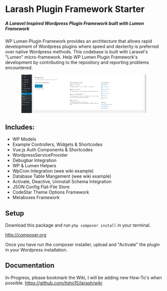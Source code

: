 # Larash Plugin Framework Starter

##### A Laravel Inspired Wordpress Plugin Framework built with Lumen Framework

WP Lumen Plugin Framework provides an architecture that allows rapid development of Wordpress plugins where speed and dexterity is preferred over native Wordpress methods. This codebase is built with Laravel's "Lumen" micro-framework.  Help WP Lumen Plugin Framework's development by contributing to the repository and reporting problems encountered.

<div align="center">
    <img src="resources/assets/screenshots/preview.png" width="400px"</img> 
</div>

## Includes:
* WP Models
* Example Controllers, Widgets & Shortcodes
* Vue.js Auth Components & Shortcodes
* WordpressServiceProvider
* Debugbar Integration
* WP & Lumen Helpers
* WpCron Integration (wee wiki example)
* Database Table Mangement (wee wiki example)
* Activate, Deactive, Uninstall Schema Integration
* JSON Config Flat-File Store
* CodeStar Theme Options Framework
* Metaboxes Framework

## Setup

Download this package and run ```php composer install``` in your terminal.

http://composer.org

Once you have run the composer installer, upload and "Activate" the plugin in your Wordpress installation.

## Documentation

In-Progress, please bookmark the Wiki, I will be adding new How-To's when possible.
https://github.com/itsho15/larash/wiki


